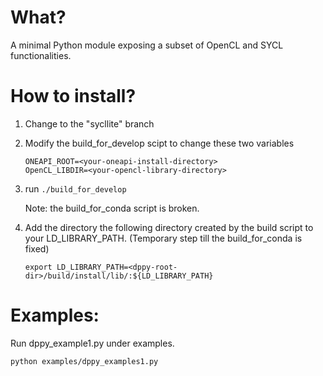 What?
====
A minimal Python module exposing a subset of OpenCL and SYCL functionalities.

How to install?
===
   1. Change to the "sycllite" branch

   1. Modify the build_for_develop scipt to change these two variables
      ```
      ONEAPI_ROOT=<your-oneapi-install-directory>
      OpenCL_LIBDIR=<your-opencl-library-directory>
      ```

   1. run `./build_for_develop`

      Note: the build_for_conda script is broken.

   1. Add the directory the following directory created by the build script
      to your LD_LIBRARY_PATH. (Temporary step till the build_for_conda is fixed)

      `export LD_LIBRARY_PATH=<dppy-root-dir>/build/install/lib/:${LD_LIBRARY_PATH}`

Examples:
===
   Run dppy_example1.py under examples.
   
   `python examples/dppy_examples1.py`
 
